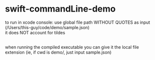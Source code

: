 # swift-commandLine-demo

to run in xcode console: use global file path WITHOUT QUOTES as input (/Users/this-guy/code/demo/sample.json)<br />
it does NOT account for tildes<br /><br />

when running the compiled executable you can give it the local file extension (ie, if cwd is demo/, just input sample.json)
